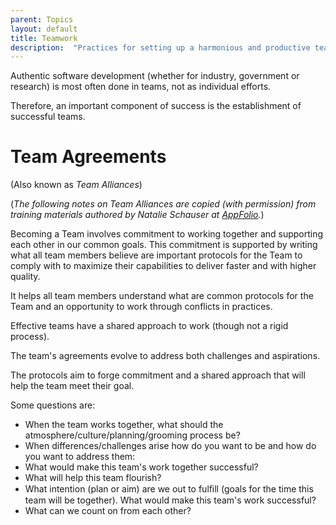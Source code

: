 ```yaml
---
parent: Topics
layout: default
title: Teamwork
description:  "Practices for setting up a harmonious and productive team"
---
```


Authentic software development (whether for industry, government or research) is most often done in teams, not as individual efforts.

Therefore, an important component of success is the establishment of successful teams.

# Team Agreements 

(Also known as *Team Alliances*)

(*The following notes on Team Alliances are copied (with permission) from training materials authored by Natalie Schauser at [AppFolio](https://www.appfolioinc.com/).*)

Becoming a Team involves commitment to working together and supporting each other in our common goals. This commitment is supported by writing what all team members believe are important protocols for the Team to comply with to maximize their capabilities to deliver faster and with higher quality.

It helps all team members understand what are common protocols for the Team and an opportunity to work through conflicts in practices.

Effective teams have a shared approach to work (though not a rigid process).

The team's agreements evolve to address both challenges and aspirations.

The protocols aim to forge commitment and a shared approach that will help the team meet their goal.

Some questions are:
* When the team works together, what should the atmosphere/culture/planning/grooming process be?
* When differences/challenges arise how do you want to be and how do you want to address them:
* What would make this team's work together successful?
* What will help this team flourish?
* What intention (plan or aim) are we out to fulﬁll (goals for the time this team will be together). What would make this team's work successful?
* What can we count on from each other?

